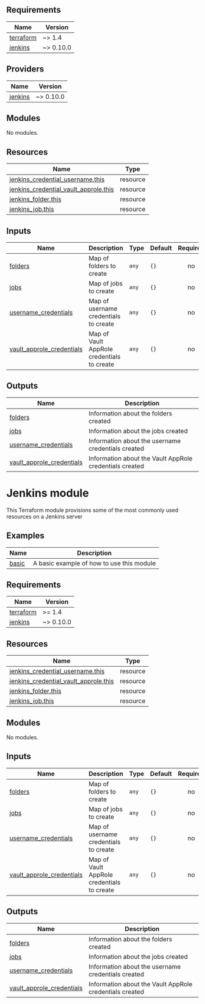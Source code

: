 ## Requirements

| Name | Version |
|------|---------|
| <a name="requirement_terraform"></a> [terraform](#requirement\_terraform) | ~> 1.4 |
| <a name="requirement_jenkins"></a> [jenkins](#requirement\_jenkins) | ~> 0.10.0 |

## Providers

| Name | Version |
|------|---------|
| <a name="provider_jenkins"></a> [jenkins](#provider\_jenkins) | ~> 0.10.0 |

## Modules

No modules.

## Resources

| Name | Type |
|------|------|
| [jenkins_credential_username.this](https://registry.terraform.io/providers/taiidani/jenkins/latest/docs/resources/credential_username) | resource |
| [jenkins_credential_vault_approle.this](https://registry.terraform.io/providers/taiidani/jenkins/latest/docs/resources/credential_vault_approle) | resource |
| [jenkins_folder.this](https://registry.terraform.io/providers/taiidani/jenkins/latest/docs/resources/folder) | resource |
| [jenkins_job.this](https://registry.terraform.io/providers/taiidani/jenkins/latest/docs/resources/job) | resource |

## Inputs

| Name | Description | Type | Default | Required |
|------|-------------|------|---------|:--------:|
| <a name="input_folders"></a> [folders](#input\_folders) | Map of folders to create | `any` | `{}` | no |
| <a name="input_jobs"></a> [jobs](#input\_jobs) | Map of jobs to create | `any` | `{}` | no |
| <a name="input_username_credentials"></a> [username\_credentials](#input\_username\_credentials) | Map of username credentials to create | `any` | `{}` | no |
| <a name="input_vault_approle_credentials"></a> [vault\_approle\_credentials](#input\_vault\_approle\_credentials) | Map of Vault AppRole credentials to create | `any` | `{}` | no |

## Outputs

| Name | Description |
|------|-------------|
| <a name="output_folders"></a> [folders](#output\_folders) | Information about the folders created |
| <a name="output_jobs"></a> [jobs](#output\_jobs) | Information about the jobs created |
| <a name="output_username_credentials"></a> [username\_credentials](#output\_username\_credentials) | Information about the username credentials created |
| <a name="output_vault_approle_credentials"></a> [vault\_approle\_credentials](#output\_vault\_approle\_credentials) | Information about the Vault AppRole credentials created |

<!-- BEGIN_TF_DOCS -->
# Jenkins module

This Terraform module provisions some of the most commonly used resources on a Jenkins server

## Examples

| Name                       | Description                               |
| -------------------------- | ----------------------------------------- |
| [basic](./examples/basic/) | A basic example of how to use this module |

## Requirements

| Name | Version |
|------|---------|
| <a name="requirement_terraform"></a> [terraform](#requirement\_terraform) | >= 1.4 |
| <a name="requirement_jenkins"></a> [jenkins](#requirement\_jenkins) | ~> 0.10.0 |

## Resources

| Name | Type |
|------|------|
| [jenkins_credential_username.this](https://registry.terraform.io/providers/taiidani/jenkins/latest/docs/resources/credential_username) | resource |
| [jenkins_credential_vault_approle.this](https://registry.terraform.io/providers/taiidani/jenkins/latest/docs/resources/credential_vault_approle) | resource |
| [jenkins_folder.this](https://registry.terraform.io/providers/taiidani/jenkins/latest/docs/resources/folder) | resource |
| [jenkins_job.this](https://registry.terraform.io/providers/taiidani/jenkins/latest/docs/resources/job) | resource |

## Modules

No modules.

## Inputs

| Name | Description | Type | Default | Required |
|------|-------------|------|---------|:--------:|
| <a name="input_folders"></a> [folders](#input\_folders) | Map of folders to create | `any` | `{}` | no |
| <a name="input_jobs"></a> [jobs](#input\_jobs) | Map of jobs to create | `any` | `{}` | no |
| <a name="input_username_credentials"></a> [username\_credentials](#input\_username\_credentials) | Map of username credentials to create | `any` | `{}` | no |
| <a name="input_vault_approle_credentials"></a> [vault\_approle\_credentials](#input\_vault\_approle\_credentials) | Map of Vault AppRole credentials to create | `any` | `{}` | no |

## Outputs

| Name | Description |
|------|-------------|
| <a name="output_folders"></a> [folders](#output\_folders) | Information about the folders created |
| <a name="output_jobs"></a> [jobs](#output\_jobs) | Information about the jobs created |
| <a name="output_username_credentials"></a> [username\_credentials](#output\_username\_credentials) | Information about the username credentials created |
| <a name="output_vault_approle_credentials"></a> [vault\_approle\_credentials](#output\_vault\_approle\_credentials) | Information about the Vault AppRole credentials created |
<!-- END_TF_DOCS -->
